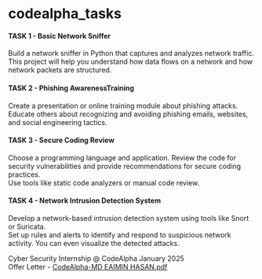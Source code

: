# codealpha_tasks

#### TASK 1 - **Basic Network Sniffer**
Build a network sniffer in Python that captures and analyzes network traffic.<br> 
This project will help you understand how data flows on a network and how network packets are structured.

#### TASK 2 - **Phishing AwarenessTraining**
Create a presentation or online training module about phishing attacks.<br> 
Educate others about recognizing and avoiding phishing emails, websites, and social engineering tactics.

#### TASK 3 - **Secure Coding Review**
Choose a programming language and application. Review the code for security vulnerabilities and provide recommendations for secure coding practices.<br>
Use tools like static code analyzers or manual code review.

#### TASK 4 - **Network Intrusion Detection System**
Develop a network-based intrusion detection system using tools like Snort or Suricata.<br> 
Set up rules and alerts to identify and respond to suspicious network activity. You can even visualize the detected attacks. <br>

Cyber Security Internship @ CodeAlpha January 2025 <br>
Offer Letter - [CodeAlpha-MD EAIMIN HASAN.pdf](https://drive.google.com/file/d/1vOIJsFDzU51rW8Xnw5LpbOUiqnn6AnxT/view?usp=drive_link)<br>
